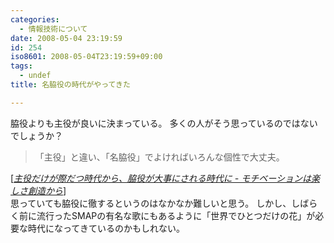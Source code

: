 ```yaml
---
categories:
  - 情報技術について
date: 2008-05-04 23:19:59
id: 254
iso8601: 2008-05-04T23:19:59+09:00
tags:
  - undef
title: 名脇役の時代がやってきた

---
```


脇役よりも主役が良いに決まっている。
多くの人がそう思っているのではないでしょうか？
<blockquote cite="http://d.hatena.ne.jp/favre21/20080311#1205196473" title="Source: 主役だけが際だつ時代から、脇役が大事にされる時代に - モチベーションは楽しさ創造から; Accessed Date: 5/4/2008" class="blockquote"><p>「主役」と違い、「名脇役」でよければいろんな個性で大丈夫。</p></blockquote><div class="cite"> [<cite><a href="http://d.hatena.ne.jp/favre21/20080311#1205196473">主役だけが際だつ時代から、脇役が大事にされる時代に - モチベーションは楽しさ創造から</a></cite>] </div>
思っていても脇役に徹するというのはなかなか難しいと思う。
しかし、しばらく前に流行ったSMAPの有名な歌にもあるように「世界でひとつだけの花」が必要な時代になってきているのかもしれない。
    	